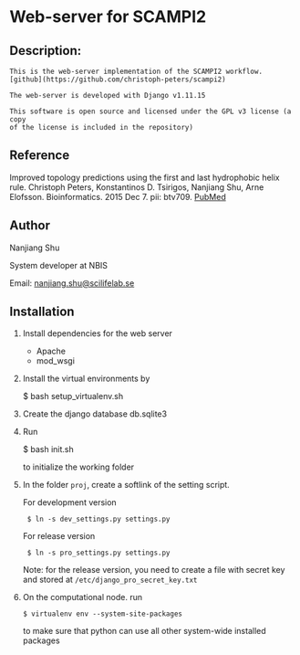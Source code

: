 # Web-server for SCAMPI2

## Description:
    This is the web-server implementation of the SCAMPI2 workflow.
    [github](https://github.com/christoph-peters/scampi2)

    The web-server is developed with Django v1.11.15

    This software is open source and licensed under the GPL v3 license (a copy
    of the license is included in the repository)

## Reference

Improved topology predictions using the first and last hydrophobic helix rule.
Christoph Peters, Konstantinos D. Tsirigos, Nanjiang Shu, Arne Elofsson.
Bioinformatics. 2015 Dec 7. pii: btv709.
[PubMed](https://www.ncbi.nlm.nih.gov/pubmed/26644416)


## Author
Nanjiang Shu

System developer at NBIS

Email: nanjiang.shu@scilifelab.se


## Installation

1. Install dependencies for the web server
    * Apache
    * mod\_wsgi

2. Install the virtual environments by 

    $ bash setup_virtualenv.sh

3. Create the django database db.sqlite3

4. Run 

    $ bash init.sh

    to initialize the working folder

5. In the folder `proj`, create a softlink of the setting script.

    For development version

        $ ln -s dev_settings.py settings.py

    For release version

        $ ln -s pro_settings.py settings.py

    Note: for the release version, you need to create a file with secret key
    and stored at `/etc/django_pro_secret_key.txt`

6.  On the computational node. run 

        $ virtualenv env --system-site-packages

    to make sure that python can use all other system-wide installed packages

